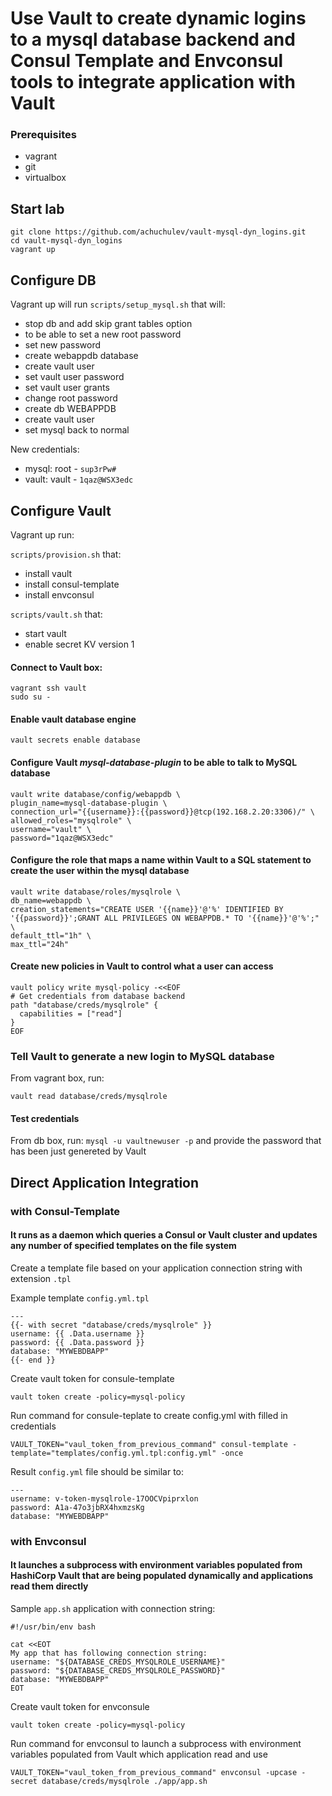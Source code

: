# Use Vault to create dynamic logins to a mysql database backend and Consul Template and Envconsul tools to integrate  application with Vault 

### Prerequisites

* vagrant
* git
* virtualbox

## Start lab

```
git clone https://github.com/achuchulev/vault-mysql-dyn_logins.git
cd vault-mysql-dyn_logins
vagrant up
```

## Configure DB

Vagrant up will run `scripts/setup_mysql.sh` that will:

- stop db and add skip grant tables option
- to be able to set a new root password
- set new password
- create webappdb database
- create vault user
- set vault user password
- set vault user grants
- change root password
- create db WEBAPPDB
- create vault user
- set mysql back to normal


New credentials:

- mysql: root - `sup3rPw#`
- vault: vault - `1qaz@WSX3edc`


## Configure Vault

Vagrant up run:

`scripts/provision.sh` that:

- install vault
- install consul-template
- install envconsul

`scripts/vault.sh` that:

- start vault
- enable secret KV version 1

#### Connect to Vault box: 

```
vagrant ssh vault
sudo su -
```

#### Enable vault database engine

`vault secrets enable database`

#### Configure Vault *mysql-database-plugin* to be able to talk to MySQL database

```
vault write database/config/webappdb \
plugin_name=mysql-database-plugin \
connection_url="{{username}}:{{password}}@tcp(192.168.2.20:3306)/" \
allowed_roles="mysqlrole" \
username="vault" \
password="1qaz@WSX3edc"
```

#### Configure the role that maps a name within Vault to a SQL statement to create the user within the mysql database

```
vault write database/roles/mysqlrole \
db_name=webappdb \
creation_statements="CREATE USER '{{name}}'@'%' IDENTIFIED BY '{{password}}';GRANT ALL PRIVILEGES ON WEBAPPDB.* TO '{{name}}'@'%';" \
default_ttl="1h" \
max_ttl="24h"
```

#### Create new policies in Vault to control what a user can access

```
vault policy write mysql-policy -<<EOF
# Get credentials from database backend
path "database/creds/mysqlrole" {
  capabilities = ["read"]
}
EOF
```

### Tell Vault to generate a new login to MySQL database

From vagrant box, run:

`vault read database/creds/mysqlrole`

#### Test credentials

From db box, run: `mysql -u vaultnewuser -p` and provide the password that has been just genereted by Vault



## Direct Application Integration

### with Consul-Template

#### It runs as a daemon which queries a Consul or Vault cluster and updates any number of specified templates on the file system

Create a template file based on your application connection string with extension `.tpl`

Example template `config.yml.tpl`

```
---
{{- with secret "database/creds/mysqlrole" }}
username: {{ .Data.username }}
password: {{ .Data.password }}
database: "MYWEBDBAPP"
{{- end }}
```

Create vault token for consule-template

```
vault token create -policy=mysql-policy
```

Run command for consule-teplate to create config.yml with filled in credentials

```
VAULT_TOKEN="vaul_token_from_previous_command" consul-template -template="templates/config.yml.tpl:config.yml" -once
```

Result `config.yml` file should be similar to:

```
---
username: v-token-mysqlrole-17OOCVpiprxlon
password: A1a-47o3jbRX4hxmzsKg
database: "MYWEBDBAPP"
```

### with Envconsul

#### It launches a subprocess with environment variables populated from HashiCorp Vault that are being populated dynamically and applications read them directly

Sample `app.sh` application with connection string:

```
#!/usr/bin/env bash

cat <<EOT
My app that has following connection string:
username: "${DATABASE_CREDS_MYSQLROLE_USERNAME}"
password: "${DATABASE_CREDS_MYSQLROLE_PASSWORD}"
database: "MYWEBDBAPP"
EOT
```

Create vault token for envconsule

```
vault token create -policy=mysql-policy
```

Run command for envconsul to launch a subprocess with environment variables populated from Vault which application read and use

```
VAULT_TOKEN="vaul_token_from_previous_command" envconsul -upcase -secret database/creds/mysqlrole ./app/app.sh
```
